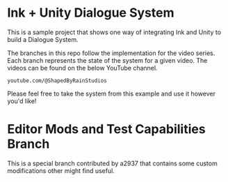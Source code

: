 # Ink + Unity Dialogue System

This is a sample project that shows one way of integrating Ink and Unity to build a Dialogue System.

The branches in this repo follow the implementation for the video series. Each branch represents the state of the system for a given video. The videos can be found on the below YouTube channel.

`youtube.com/@ShapedByRainStudios`

Please feel free to take the system from this example and use it however you'd like!

# Editor Mods and Test Capabilities Branch

This is a special branch contributed by a2937 that contains some custom modifications other might find useful.
